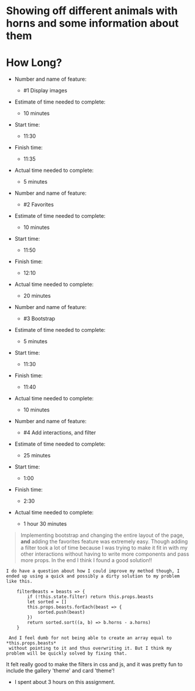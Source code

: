 # Showing off different animals with horns and some information about them

# How Long?

- Number and name of feature:
  - #1 Display images
- Estimate of time needed to complete:
  - 10 minutes
- Start time:
  - 11:30
- Finish time:
  - 11:35
- Actual time needed to complete:

  - 5 minutes

- Number and name of feature:
  - #2 Favorites
- Estimate of time needed to complete:
  - 10 minutes
- Start time:
  - 11:50
- Finish time:
  - 12:10
- Actual time needed to complete:

  - 20 minutes

- Number and name of feature:
  - #3 Bootstrap
- Estimate of time needed to complete:
  - 5 minutes
- Start time:
  - 11:30
- Finish time:
  - 11:40
- Actual time needed to complete:

  - 10 minutes

- Number and name of feature:
  - #4 Add interactions, and filter
- Estimate of time needed to complete:
  - 25 minutes
- Start time:
  - 1:00
- Finish time:
  - 2:30
- Actual time needed to complete:
  - 1 hour 30 minutes

> Implementing bootstrap and changing the entire layout of the page, **and** adding
> the favorites feature was extremely easy. Though adding a filter took a lot of time
> because I was trying to make it fit in with my other interactions without having to
> write more components and pass more props. In the end I think I found a good solution!!

```
I do have a question about how I could improve my method though, I ended up using a quick and possibly a dirty solution to my problem like this.

    filterBeasts = beasts => {
		if (!this.state.filter) return this.props.beasts
		let sorted = []
		this.props.beasts.forEach(beast => {
			sorted.push(beast)
		})
		return sorted.sort((a, b) => b.horns - a.horns)
	}

 And I feel dumb for not being able to create an array equal to *this.props.beasts*
 without pointing to it and thus overwriting it. But I think my problem will be quickly solved by fixing that.
```

It felt really good to make the filters in css and js, and it was pretty fun to include the gallery 'theme' and card 'theme'!

- I spent about 3 hours on this assignment.

